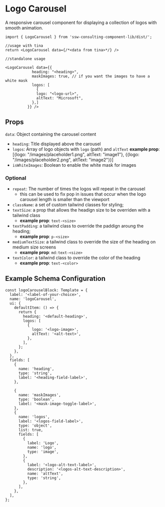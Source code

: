 # Logo Carousel

A responsive carousel component for displaying a collection of logos with smooth animation.

```tsx
import { LogoCarousel } from 'ssw-consulting-component-lib/dist/';

//usage with tina
return <LogoCarousel data={/*<data from tina>*/} />

//standalone usage

<LogoCarousel data={{
            heading: "<heading>",
            maskImages: true, // if you want the images to have a white mask
            logos: [
              {
              logo: "<logo-url>",
              altText: "Microsoft",
            },]
          }} />
```

## Props

`data`: Object containing the carousel content

- `heading`: Title displayed above the carousel
- `logos`: Array of logo objects with `logo` (path) and `altText`
  **example prop**: [{logo: "/images/placeholder1.png", altText: "image1"}, {{logo: "/images/placeholder2.png", altText: "image2"}}]
- `isWhiteImages`: Boolean to enable the white mask for images

### Optional

- `repeat`: The number of times the logos will repeat in the carousel
  - this can be used to fix pop in issues that occur when the logo carousel length is smaller than the viewport
- `className`: a set of custom tailwind classes for styling;
- `textSize`: a prop that allows the headign size to be overriden with a tailwind class
  - **example prop**: `text-<size>`
- `textPadding`: a tailwind class to override the paddign aroung the heading;
  - **example prop**: `p-<size>`
- `mediumTextSize`: a tailwind class to override the size of the heading on medium size screens
  - **example prop**: `md:text-<size>`
- `textColor`: a tailwind class to override the color of the heading
  - **example prop**: `text-<color>`

## Example Schema Configuration

```tsx
const logoCarouselBlock: Template = {
  label: '<label-of-your-choice>',
  name: 'logoCarousel',
  ui: {
    defaultItem: () => {
      return {
        heading: '<default-heading>',
        logos: [
          {
            logo: '<logo-image>',
            altText: '<alt-text>',
          },
        ],
      };
    },
  },
  fields: [
    {
      name: 'heading',
      type: 'string',
      label: '<heading-field-label>',
    },

    {
      name: 'maskImages',
      type: 'boolean',
      label: '<mask-image-toggle-label>',
    },
    {
      name: 'logos',
      label: '<logos-field-label>',
      type: 'object',
      list: true,
      fields: [
        {
          label: 'Logo',
          name: 'logo',
          type: 'image',
        },
        {
          label: '<logo-alt-text-label>',
          description: '<logos-alt-text-description>',
          name: 'altText',
          type: 'string',
        },
      ],
    },
  ],
};
```
